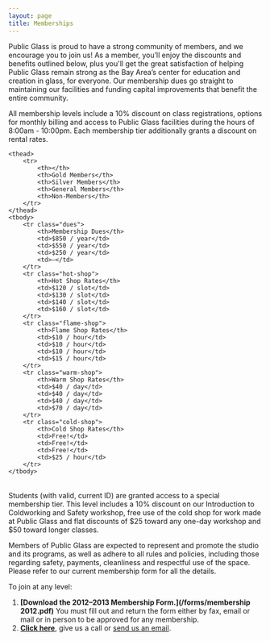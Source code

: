 ```yaml
---
layout: page
title: Memberships
---
```


Public Glass is proud to have a strong community of members, and we encourage you to join us! As a member, you’ll enjoy the discounts and benefits outlined below, plus you'll get the great satisfaction of helping Public Glass remain strong as the Bay Area’s center for education and creation in glass, for everyone. Our membership dues go straight to maintaining our facilities and funding capital improvements that benefit the entire community.

All membership levels include a 10% discount on class registrations, options for monthly billing and access to Public Glass facilities during the hours of 8:00am - 10:00pm. Each membership tier additionally grants a discount on rental rates.

<table id="pricing">
	<colgroup>
    <col class="features">
    <col class="gold-members">
    <col class="silver-members">
    <col class="general-members">
    <col class="non-members">
  </colgroup>
  
	<thead>
		<tr>
			<th></th>
			<th>Gold Members</th>
			<th>Silver Members</th>
			<th>General Members</th>
			<th>Non-Members</th>
		</tr>
	</thead>
	<tbody>
		<tr class="dues">
			<th>Membership Dues</th>
			<td>$850 / year</td>
			<td>$550 / year</td>
			<td>$250 / year</td>
			<td>—</td>
		</tr>
		<tr class="hot-shop">
			<th>Hot Shop Rates</th>
			<td>$120 / slot</td>
			<td>$130 / slot</td>
			<td>$140 / slot</td>
			<td>$160 / slot</td>
		</tr>
		<tr class="flame-shop">
			<th>Flame Shop Rates</th>
			<td>$10 / hour</td>
			<td>$10 / hour</td>
			<td>$10 / hour</td>
			<td>$15 / hour</td>
		</tr>
		<tr class="warm-shop">
			<th>Warm Shop Rates</th>
			<td>$40 / day</td>
			<td>$40 / day</td>
			<td>$40 / day</td>
			<td>$70 / day</td>
		</tr>
		<tr class="cold-shop">
			<th>Cold Shop Rates</th>
			<td>Free!</td>
			<td>Free!</td>
			<td>Free!</td>
			<td>$25 / hour</td>
		</tr>
	</tbody>
</table>

Students (with valid, current ID) are granted access to a special membership tier. This level includes a 10% discount on our Introduction to Coldworking and Safety workshop, free use of the cold shop for work made at Public Glass and flat discounts of $25 toward any one-day workshop and $50 toward longer classes.

Members of Public Glass are expected to represent and promote the studio and its programs, as well as adhere to all rules and policies, including those regarding safety, payments, cleanliness and respectful use of the space. Please refer to our current membership form for all the details.

To join at any level:

1. **[Download the 2012–2013 Membership Form.](/forms/membership 2012.pdf)** You must fill out and return the form either by fax, email or mail or in person to be approved for any membership.
2. **[Click here](http://clients.mindbodyonline.com/ws.asp?studioid=33642&stype=41)**, give us a call or [send us an email](mailto:operations@publicglass.org?subject=Memberships).
